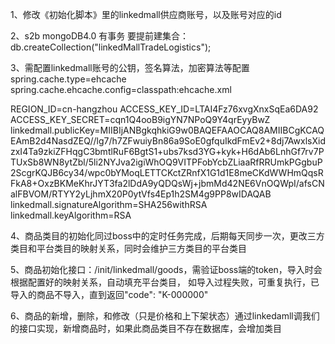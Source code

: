 1、修改《初始化脚本》里的linkedmall供应商账号，以及账号对应的id

2、s2b mongoDB4.0 有事务 要提前建集合：
db.createCollection("linkedMallTradeLogistics");

3、需配置linkedmall账号的公钥，签名算法，加密算法等配置
spring.cache.type=ehcache
spring.cache.ehcache.config=classpath:ehcache.xml

REGION_ID=cn-hangzhou
ACCESS_KEY_ID=LTAI4Fz76xvgXnxSqEa6DA92
ACCESS_KEY_SECRET=cqn1Q4ooB9igYN7NPoQ9Y4qrEyyBwZ
linkedmall.publicKey=MIIBIjANBgkqhkiG9w0BAQEFAAOCAQ8AMIIBCgKCAQEAmB2d4NasdZEQ//lg7/h7ZFwuiyBn86a9SoE0gfquIkdFmEv2+8dj7AwxlsXidzxI4Ta9zkiZFHqgC3bmtlRuF6BgtS1+ubs7ksd3YG+kyk+H6dAb6LnhGf7rv7PTUxSb8WN8ytZbl/5li2NYJva2igiWhOQ9VITPFobYcbZLiaaRfRRUmkPGgbuP2ScgrKQJB6cy34/wpc0bYMoqLETTCKctZRnfX1G1d1E8meCKdWWHmQqsRFkA8+OxzBKMeKhrJYT3fa2lDdA9yQDQsWj+jbmMd42NE6VnOQWpI/afsCNalFBVOM/RTYY2yLjhmX20P0ytVfs4Ep1h2SM4g9PP8wIDAQAB
linkedmall.signatureAlgorithm=SHA256withRSA
linkedmall.keyAlgorithm=RSA

4、商品类目的初始化同过boss中的定时任务完成，后期每天同步一次，更改三方类目和平台类目的映射关系，同时会维护三方类目的平台类目

5、商品初始化接口：/init/linkedmall/goods，需验证boss端的token，导入时会根据配置好的映射关系，自动填充平台类目，
如导入过程失败，可重复执行，已导入的商品不导入，直到返回"code": "K-000000"

6、商品的新增，删除，和修改（只是价格和上下架状态）通过linkedamll调我们的接口实现，新增商品时，如果此商品类目不存在数据库，会增加类目
